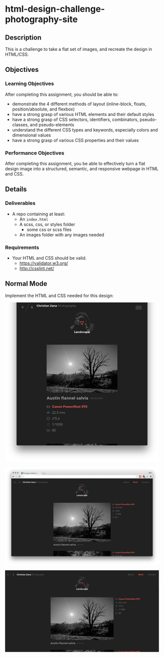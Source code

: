 # html-design-challenge-photography-site

## Description

This is a challenge to take a flat set of images, and recreate the design in HTML/CSS.

## Objectives

### Learning Objectives

After completing this assignment, you should be able to:

- demonstrate the 4 different methods of layout (inline-block, floats, position/absolute, and flexbox)
- have a strong grasp of various HTML elements and their default styles
- have a strong grasp of CSS selectors, identifiers, combinators, pseudo-classes, and pseudo-elements
- understand the different CSS types and keywords, especially colors and dimensional values
- have a strong grasp of various CSS properties and their values

### Performance Objectives

After completing this assignment, you be able to effectively turn a flat design image into a structured, semantic, and responsive webpage in HTML and CSS.
## Details

### Deliverables

* A repo containing at least:
    * An `index.html`
    * A scss, css, or styles folder
        * some css or scss files
    * An images folder with any images needed

### Requirements

* Your HTML and CSS should be valid.
    - https://validator.w3.org/
    - http://csslint.net/

## Normal Mode

Implement the HTML and CSS needed for this design:

![](./1.png)

![](./2.png)

![](./1.gif)
